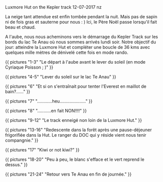 Luxmore Hut on the Kepler track
12-07-2017
nz

La neige tant attendue est enfin tombée pendant la nuit. Mais pas de sapin ni de fois gras et sauterne pour nous : ) Ici, le Père Noël passe lorsqu'il fait beau et chaud.

A l'aube, nous nous acheminons vers le démarrage du Kepler Track sur les bords du lac Te Anau où nous sommes arrivés lundi soir. Notre objectif du jour: atteindre la Luxmore Hut et compléter une boucle de 36 kms avec quelques mille mètres de dénivelé cette fois en mode rando.


{{ pictures "1-3" "Le départ à l'aube avant le lever du soleil (en mode Cyriaque Poisson ; )" }}

{{ pictures "4-5" "Lever du soleil sur le lac Te Anau" }}

{{ pictures "6" "Et si on s'entraînait pour tenter l'Everest en maillot de bain?......" }}

{{ pictures "7" "............heu....................." }}

{{ pictures "8" "...........en fait NON!!!!" }}

{{ pictures "9-12" "Le track enneigé non loin de la Luxmore Hut." }}

{{ pictures "13-16" "Redescente dans la forêt après une pause-déjeuner frigorifiée dans la Hut. Le ranger du DOC qui y réside vient nous tenir compangnie." }}

{{ pictures "17" "Kiwi or not kiwi?" }}

{{ pictures "18-20" "Peu à peu, le blanc s'efface et le vert reprend le dessus." }}

{{ pictures "21-24" "Retour vers Te Anau en fin de journée." }}
